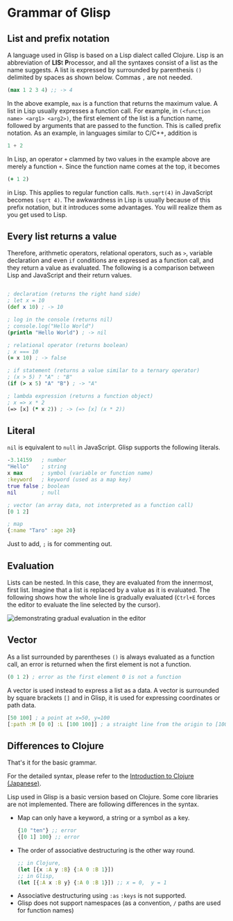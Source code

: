 # Grammar of Glisp

## List and prefix notation

A language used in Glisp is based on a Lisp dialect called Clojure. Lisp is an abbreviation of **LIS**t **P**rocessor, and all the syntaxes consist of a list as the name suggests. A list is expressed by surrounded by parenthesis `()` delimited by spaces as shown below. Commas `,` are not needed.

```clojure
(max 1 2 3 4) ;; -> 4
```

In the above example, `max` is a function that returns the maximum value. A list in Lisp usually expresses a function call. For example, in `(<function name> <arg1> <arg2>)`, the first element of the list is a function name, followed by arguments that are passed to the function. This is called prefix notation. As an example, in languages similar to C/C++, addition is

```js
1 + 2
```

In Lisp, an operator `+` clammed by two values in the example above are merely a function `+`. Since the function name comes at the top, it becomes

```clojure
(+ 1 2)
```

in Lisp. This applies to regular function calls. `Math.sqrt(4)` in JavaScript becomes `(sqrt 4)`. The awkwardness in Lisp is usually because of this prefix notation, but it introduces some advantages. You will realize them as you get used to Lisp.

## Every list returns a value

Therefore, arithmetic operators, relational operators, such as `>`, variable declaration and even `if` conditions are expressed as a function call, and they return a value as evaluated. The following is a comparison between Lisp and JavaScript and their return values.

```clojure

; declaration (returns the right hand side)
; let x = 10
(def x 10) ; -> 10

; log in the console (returns nil)
; console.log("Hello World")
(println "Hello World") ; -> nil

; relational operator (returns boolean)
; x === 10
(= x 10) ; -> false

; if statement (returns a value similar to a ternary operator)
; (x > 5) ? "A" : "B"
(if (> x 5) "A" "B") ; -> "A"

; lambda expression (returns a function object)
; x => x * 2
(=> [x] (* x 2)) ; -> (=> [x] (x * 2))
```

## Literal

`nil` is equivalent to `null` in JavaScript. Glisp supports the following literals.

```clojure
-3.14159   ; number
"Hello"    ; string
x max      ; symbol (variable or function name)
:keyword   ; keyword (used as a map key)
true false ; boolean
nil        ; null

; vector (an array data, not interpreted as a function call)
[0 1 2]

; map
{:name "Taro" :age 20}
```

Just to add, `;` is for commenting out.

## Evaluation

Lists can be nested. In this case, they are evaluated from the innermost, first list. Imagine that a list is replaced by a value as it is evaluated. The following shows how the whole line is gradually evaluated (`Ctrl+E` forces the editor to evaluate the line selected by the cursor).

![demonstrating gradual evaluation in the editor](../_media/evaluation.gif)

## Vector

As a list surrounded by parentheses `()` is always evaluated as a function call, an error is returned when the first element is not a function.

```clojure
(0 1 2) ; error as the first element 0 is not a function
```

A vector is used instead to express a list as a data. A vector is surrounded by square brackets `[]` and in Glisp, it is used for expressing coordinates or path data.

```clojure
[50 100] ; a point at x=50, y=100
[:path :M [0 0] :L [100 100]] ; a straight line from the origin to [100 100]
```

## Differences to Clojure

That's it for the basic grammar.

For the detailed syntax, please refer to the [Introduction to Clojure (Japanese)](https://japan-clojurians.github.io/clojure-site-ja/guides/learn/syntax).

Lisp used in Glisp is a basic version based on Clojure. Some core libraries are not implemented. There are following differences in the syntax.

- Map can only have a keyword, a string or a symbol as a key.
  ```clojure
  {10 "ten"} ;; error
  {[0 1] 100} ;; error
  ```
- The order of associative destructuring is the other way round.
  ```clojure
  ;; in Clojure,
  (let [{x :A y :B} {:A 0 :B 1}])
  ;; in Glisp,
  (let [{:A x :B y} {:A 0 :B 1}]) ;; x = 0,  y = 1
  ```
- Associative destructuring using `:as` `:keys` is not supported.
- Glisp does not support namespaces (as a convention, `/` paths are used for function names)
